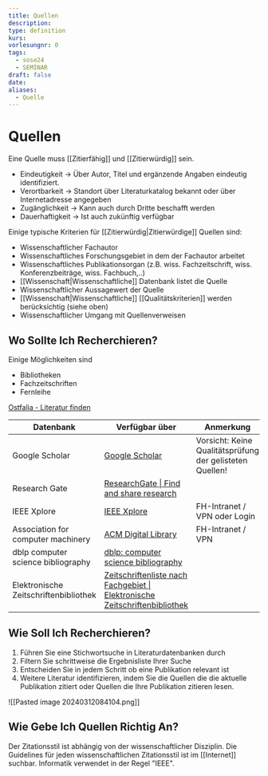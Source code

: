 ```yaml
---
title: Quellen
description: 
type: definition
kurs: 
vorlesungnr: 0
tags:
  - sose24
  - SEMINAR
draft: false
date: 
aliases:
  - Quelle
---
```

# Quellen

Eine Quelle muss [[Zitierfähig]] und [[Zitierwürdig]] sein.

- Eindeutigkeit → Über Autor, Titel und ergänzende Angaben eindeutig identifiziert. 
- Verortbarkeit → Standort über Literaturkatalog bekannt oder über Internetadresse angegeben 
- Zugänglichkeit → Kann auch durch Dritte beschafft werden 
- Dauerhaftigkeit → Ist auch zukünftig verfügbar

Einige typische Kriterien für [[Zitierwürdig|Zitierwürdige]] Quellen sind:

- Wissenschaftlicher Fachautor 
- Wissenschaftliches Forschungsgebiet in dem der Fachautor arbeitet 
- Wissenschaftliches Publikationsorgan (z.B. wiss. Fachzeitschrift, wiss. Konferenzbeiträge, wiss. Fachbuch,..) 
- [[Wissenschaft|Wissenschaftliche]] Datenbank listet die Quelle 
- Wissenschaftlicher Aussagewert der Quelle 
- [[Wissenschaft|Wissenschaftliche]] [[Qualitätskriterien]] werden berücksichtig (siehe oben) 
- Wissenschaftlicher Umgang mit Quellenverweisen

## Wo Sollte Ich Recherchieren?

Einige Möglichkeiten sind

- Bibliotheken
- Fachzeitschriften
- Fernleihe

[Ostfalia - Literatur finden](https://www.ostfalia.de/cms/de/bib/literatur_finden/)

| Datenbank                             | Verfügbar über                                                                                  | Anmerkung                                                |
| ------------------------------------- | ----------------------------------------------------------------------------------------------- | -------------------------------------------------------- |
| Google Scholar                        | [Google Scholar](https://scholar.google.de/)                                                    | Vorsicht: Keine Qualitätsprüfung der gelisteten Quellen! |
| Research Gate                         | [ResearchGate \| Find and share research](https://www.researchgate.net/)                        |                                                          |
| IEEE Xplore                           | [IEEE Xplore](https://ieeexplore.ieee.org/Xplore/home.jsp)                                      | FH-Intranet / VPN oder Login                             |
| Association for computer machinery    | [ACM Digital Library](https://dl.acm.org/)                                                      | FH-Intranet / VPN                                        |
| dblp computer science bibliography    | [dblp: computer science bibliography](https://dblp.org/)                                        |                                                          |
| Elektronische Zeitschriftenbibliothek | [Zeitschriftenliste nach Fachgebiet \| Elektronische Zeitschriftenbibliothek](http://ezb.ur.de) |                                                          |

## Wie Soll Ich Recherchieren?

1. Führen Sie eine Stichwortsuche in Literaturdatenbanken durch
2. Filtern Sie schrittweise die Ergebnisliste Ihrer Suche
3. Entscheiden Sie in jedem Schritt ob eine Publikation relevant ist
4. Weitere Literatur identifizieren, indem Sie die Quellen die die aktuelle Publikation zitiert oder Quellen die Ihre Publikation zitieren lesen.

![[Pasted image 20240312084104.png]]

## Wie Gebe Ich Quellen Richtig An?

Der Zitationsstil ist abhängig von der wissenschaftlicher Disziplin. Die Guidelines für jeden wissenschaftlichen Zitationsstil ist im [[Internet]] suchbar. Informatik verwendet in der Regel "IEEE". 